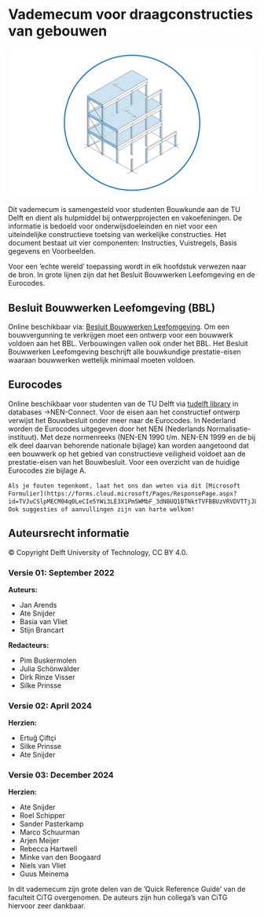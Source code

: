 # Vademecum voor draagconstructies van gebouwen

![VDM](figures/logovdm4.png)

Dit vademecum is samengesteld voor studenten Bouwkunde aan de TU Delft en dient als hulpmiddel bij ontwerpprojecten en vakoefeningen. De informatie is bedoeld voor onderwijsdoeleinden en niet voor een uiteindelijke constructieve toetsing van werkelijke constructies. 
Het document bestaat uit vier componenten: Instructies, Vuistregels, Basis gegevens en Voorbeelden.

Voor een ’echte wereld’ toepassing wordt in elk hoofdstuk verwezen naar de bron. In grote lijnen zijn dat het Besluit Bouwwerken Leefomgeving en de Eurocodes.

## Besluit Bouwwerken Leefomgeving (BBL)
Online beschikbaar via: [Besluit Bouwwerken Leefomgeving](https://wetten.overheid.nl/BWBR0041297/2025-01-01). Om een bouwvergunning te verkrijgen moet een ontwerp voor een bouwwerk voldoen aan het BBL. Verbouwingen vallen ook onder het BBL. Het Besluit Bouwwerken Leefomgeving beschrijft alle bouwkundige prestatie-eisen waaraan bouwwerken wettelijk minimaal moeten voldoen.

## Eurocodes
Online beschikbaar voor studenten van de TU Delft via [tudelft library](https://www.tudelft.nl/library) in databases ->NEN-Connect. Voor de eisen aan het constructief ontwerp verwijst het Bouwbesluit onder meer naar de Eurocodes. In Nederland worden de Eurocodes uitgegeven door het NEN (Nederlands Normalisatie-instituut). Met deze normenreeks (NEN-EN 1990 t/m. NEN-EN 1999 en de bij elk deel daarvan behorende nationale bijlage) kan worden aangetoond dat een bouwwerk op het gebied van constructieve veiligheid voldoet aan de prestatie-eisen van het Bouwbesluit. Voor een overzicht van de huidige Eurocodes zie bijlage A.

```{note} We werken graag met je samen!
Als je fouten tegenkomt, laat het ons dan weten via dit [Microsoft Formulier](https://forms.cloud.microsoft/Pages/ResponsePage.aspx?id=TVJuCSlpMECM04q0LeCIe5YWi3LE3X1Pm5WMbF_3dNBUQ1BTNktTVFBBUzVRVDVTTjJLQ0swSkVQVi4u). Ook suggesties of aanvullingen zijn van harte welkom!
```

## Auteursrecht informatie

© Copyright Delft University of Technology, CC BY 4.0.

### Versie 01: September 2022

**Auteurs:**
- Jan Arends
- Ate Snijder
- Basia van Vliet
- Stijn Brancart

**Redacteurs:**
- Pim Buskermolen
- Julia Schönwälder
- Dirk Rinze Visser
- Silke Prinsse


### Versie 02: April 2024

**Herzien:**
- Ertuğ Çiftçi
- Silke Prinsse
- Ate Snijder


### Versie 03: December 2024

**Herzien:**
- Ate Snijder
- Roel Schipper
- Sander Pasterkamp
- Marco Schuurman
- Arjen Meijer
- Rebecca Hartwell
- Minke van den Boogaard
- Niels van Vliet
- Guus Meinema


In dit vademecum zijn grote delen van de ’Quick Reference Guide’ van de faculteit CiTG overgenomen. De auteurs zijn hun collega’s van CiTG hiervoor zeer dankbaar.

